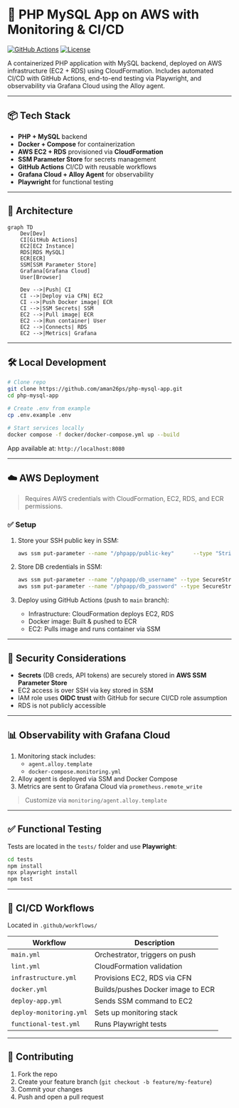 
# 🚀 PHP MySQL App on AWS with Monitoring & CI/CD

[![GitHub Actions](https://github.com/aman26ps/php-mysql-app/actions/workflows/main.yml/badge.svg)](https://github.com/aman26ps/php-mysql-app/actions)
[![License](https://img.shields.io/badge/license-MIT-green.svg)](LICENSE)

A containerized PHP application with MySQL backend, deployed on AWS infrastructure (EC2 + RDS) using CloudFormation. Includes automated CI/CD with GitHub Actions, end-to-end testing via Playwright, and observability via Grafana Cloud using the Alloy agent.

---

## 📦 Tech Stack

- **PHP + MySQL** backend
- **Docker + Compose** for containerization
- **AWS EC2 + RDS** provisioned via **CloudFormation**
- **SSM Parameter Store** for secrets management
- **GitHub Actions** CI/CD with reusable workflows
- **Grafana Cloud + Alloy Agent** for observability
- **Playwright** for functional testing

---

## 📐 Architecture

```mermaid
graph TD
    Dev[Dev]
    CI[GitHub Actions]
    EC2[EC2 Instance]
    RDS[RDS MySQL]
    ECR[ECR]
    SSM[SSM Parameter Store]
    Grafana[Grafana Cloud]
    User[Browser]

    Dev -->|Push| CI
    CI -->|Deploy via CFN| EC2
    CI -->|Push Docker image| ECR
    CI -->|SSM Secrets| SSM
    EC2 -->|Pull image| ECR
    EC2 -->|Run container| User
    EC2 -->|Connects| RDS
    EC2 -->|Metrics| Grafana
```

---

## 🛠️ Local Development

```bash
# Clone repo
git clone https://github.com/aman26ps/php-mysql-app.git
cd php-mysql-app

# Create .env from example
cp .env.example .env

# Start services locally
docker compose -f docker/docker-compose.yml up --build
```

App available at: `http://localhost:8080`

---

## ☁️ AWS Deployment

> Requires AWS credentials with CloudFormation, EC2, RDS, and ECR permissions.

### ✅ Setup

1. Store your SSH public key in SSM:
   ```bash
   aws ssm put-parameter --name "/phpapp/public-key"      --type "String" --value "$(cat ~/.ssh/id_rsa.pub)"
   ```

2. Store DB credentials in SSM:
   ```bash
   aws ssm put-parameter --name "/phpapp/db_username" --type SecureString --value "admin"
   aws ssm put-parameter --name "/phpapp/db_password" --type SecureString --value "password"
   ```

3. Deploy using GitHub Actions (push to `main` branch):
   - Infrastructure: CloudFormation deploys EC2, RDS
   - Docker image: Built & pushed to ECR
   - EC2: Pulls image and runs container via SSM

---

## 🔐 Security Considerations

- **Secrets** (DB creds, API tokens) are securely stored in **AWS SSM Parameter Store**
- EC2 access is over SSH via key stored in SSM
- IAM role uses **OIDC trust** with GitHub for secure CI/CD role assumption
- RDS is not publicly accessible

---

## 📊 Observability with Grafana Cloud

1. Monitoring stack includes:
   - `agent.alloy.template`
   - `docker-compose.monitoring.yml`
2. Alloy agent is deployed via SSM and Docker Compose
3. Metrics are sent to Grafana Cloud via `prometheus.remote_write`

> Customize via `monitoring/agent.alloy.template`

---

## ✅ Functional Testing

Tests are located in the `tests/` folder and use **Playwright**:

```bash
cd tests
npm install
npx playwright install
npm test
```

---

## 🔁 CI/CD Workflows

Located in `.github/workflows/`

| Workflow         | Description                      |
|------------------|----------------------------------|
| `main.yml`       | Orchestrator, triggers on push   |
| `lint.yml`       | CloudFormation validation        |
| `infrastructure.yml` | Provisions EC2, RDS via CFN |
| `docker.yml`     | Builds/pushes Docker image to ECR |
| `deploy-app.yml` | Sends SSM command to EC2         |
| `deploy-monitoring.yml` | Sets up monitoring stack |
| `functional-test.yml` | Runs Playwright tests       |

---

## 🤝 Contributing

1. Fork the repo
2. Create your feature branch (`git checkout -b feature/my-feature`)
3. Commit your changes
4. Push and open a pull request




